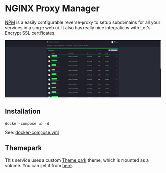 # NGINX Proxy Manager

[NPM](https://nginxproxymanager.com/) is a easily configurable reverse-proxy to setup subdomains for all your services in a single web ui. It also has really nice integrations with Let's Encrypt SSL certificates.

![NPM Interface](./image.png)

## Installation

```
docker-compose up -d
```

See: [docker-compose.yml](./docker-compose.yml)

## Themepark

This service uses a custom [Theme.park](https://theme-park.dev) theme, which is mounted as a volume. You can get it from [here](https://docs.theme-park.dev/themes/nginx-proxy-manager/).
